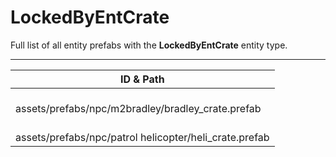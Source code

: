 # LockedByEntCrate
Full list of all <Badge type="warning" text="2"/> entity prefabs with the **LockedByEntCrate** entity type.

---
| ID & Path |
| --- |
| <a href="#1737870479"><Badge id="1737870479" type="tip" text="#"/></a> <Badge type="tip" text="1737870479"/> <Badge type="info" text="Poolable"/> <Badge type="info" text="RealmedRemove"/> <br> assets/prefabs/npc/m2bradley/bradley_crate.prefab |
| <a href="#1314849795"><Badge id="1314849795" type="tip" text="#"/></a> <Badge type="tip" text="1314849795"/> <Badge type="info" text="Poolable"/> <Badge type="info" text="RealmedRemove"/> <br> assets/prefabs/npc/patrol helicopter/heli_crate.prefab |
